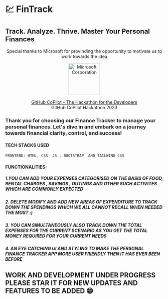 # 💹 FinTrack

## Track. Analyze. Thrive. Master Your Personal Finances
 <p align="center">
  Special thanks to Microsoft 
  for provinding the opportunity to motivate us to work towards the idea 
</p>
<p align="center">
  <img align="center" src="https://github.com/AnuragJha003/FinTrack/assets/97457228/7c80c69b-c3f4-482c-bb63-3a60d3126153" alt="Microsoft Corporation" style="height: 100px; width:100px;"/>
</p>
<p align="center">
  <a href="https://www.techgig.com/codegladiators/github-copilot-hackathon">GitHub  CoPilot - The Hackathon for the Developers</a><br />
  GitHub CoPilot Hackathon  2023
</p>


### Thank you for choosing our Finance Tracker to manage your personal finances. Let's dive in and embark on a journey towards financial clarity, control, and success! 


#### TECH STACKS USED 
    FRONTEND: HTML, CSS  JS , BOOTSTRAP  AND TAILWIND CSS 
#### FUNCTIONALITIES:
 ##### 1.YOU CAN ADD YOUR EXPENSES CATEGORISED ON THE BASIS OF FOOD, RENTAL CHARGES , SAVINGS , OUTINGS AND OTHER SUCH ACTIVITES WHICH ARE COMMONLY EXPECTED 
 ##### 2. DELETE MODIFY AND ADD NEW AREAS OF EXPENDITURE TO TRACK DOWN THE SPENDINGS WHICH WE ALL CANNOT RECALL WHEN NEEDED THE MOST :)
 ##### 3. YOU CAN SIMULTANEOUSLY ALSO TRACK DOWN THE TOTAL EXPENSES FOR THE CURRENT SCENARIO AS YOU GET THE TOTAL MONEY REQUIRED FOR YOUR CURRENT NEEDS 
 ##### 4. AN EYE CATCHING UI AND STYLING TO MAKE THE PERSONAL FINANCE TRACKER APP MORE USER FRIENDLY THEN IT HAS EVER BEEN BEFORE
 
 ##  WORK AND DEVELOPMENT UNDER PROGRESS PLEASE STAR IT FOR NEW UPDATES AND FEATURES TO BE ADDED 😁
